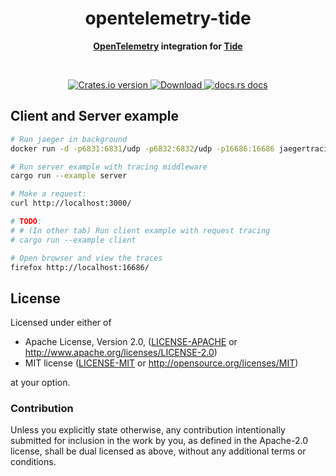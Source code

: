 <h1 align="center">opentelemetry-tide</h1>
<div align="center"><strong>

[OpenTelemetry][otel] integration for [Tide][tide]

</strong></div><br />

<div align="center">
  <!-- Crates version -->
  <a href="https://crates.io/crates/opentelemetry-tide">
    <img src="https://img.shields.io/crates/v/opentelemetry-tide.svg?style=flat-square"
    alt="Crates.io version" />
  </a>
  <!-- Downloads -->
  <a href="https://crates.io/crates/opentelemetry-tide">
    <img src="https://img.shields.io/crates/d/opentelemetry-tide.svg?style=flat-square"
      alt="Download" />
  </a>
  <!-- docs.rs docs -->
  <a href="https://docs.rs/opentelemetry-tide">
    <img src="https://img.shields.io/badge/docs-latest-blue.svg?style=flat-square"
      alt="docs.rs docs" />
  </a>
</div>

## Client and Server example

```sh
# Run jaeger in background
docker run -d -p6831:6831/udp -p6832:6832/udp -p16686:16686 jaegertracing/all-in-one:latest

# Run server example with tracing middleware
cargo run --example server

# Make a request:
curl http://localhost:3000/

# TODO:
# # (In other tab) Run client example with request tracing
# cargo run --example client

# Open browser and view the traces
firefox http://localhost:16686/
```

## License

Licensed under either of

 * Apache License, Version 2.0, ([LICENSE-APACHE](LICENSE-APACHE) or http://www.apache.org/licenses/LICENSE-2.0)
 * MIT license ([LICENSE-MIT](LICENSE-MIT) or http://opensource.org/licenses/MIT)

at your option.

### Contribution

Unless you explicitly state otherwise, any contribution intentionally
submitted for inclusion in the work by you, as defined in the Apache-2.0
license, shall be dual licensed as above, without any additional terms or
conditions.


<!-- links -->
[otel]: https://crates.io/crates/opentelemetry
[tide]: https://crates.io/crates/tide
